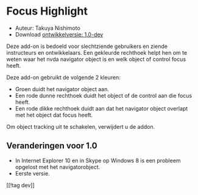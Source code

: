 # Focus Highlight #

* Auteur: Takuya Nishimoto
* Download [ontwikkelversie: 1.0-dev][1]

Deze add-on is bedoeld voor slechtziende gebruikers en ziende instructeurs
en ontwikkelaars. Een gekleurde rechthoek helpt hen om te weten waar het
nvda navigator object is en welk object of control focus heeft.

Deze add-on gebruikt de volgende 2 kleuren:

* Groen duidt het navigator object aan.
* Een rode dunne rechthoek duidt het object of de control aan die focus
  heeft.
* Een rode dikke rechthoek duidt aan dat het navigator object overlapt met
  het object dat focus heeft.

Om object tracking uit te schakelen, verwijdert u de addon.

## Veranderingen voor 1.0 ##

* In Internet Explorer 10 en in Skype op Windows 8 is een probleem opgelost
  met het navigatorobject.
* Eerste versie.

[[!tag dev]]

[1]: http://addons.nvda-project.org/files/get.php?file=fh-dev
